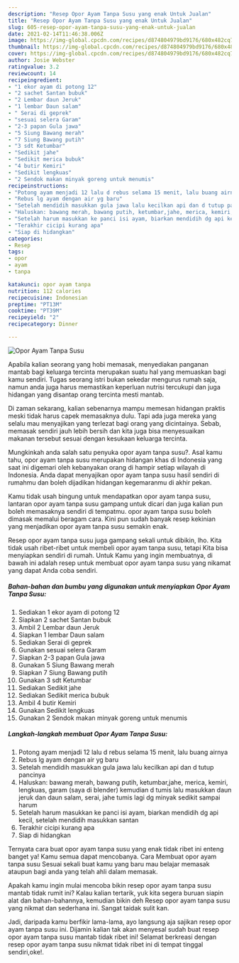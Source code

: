 ```yaml
---
description: "Resep Opor Ayam Tanpa Susu yang enak Untuk Jualan"
title: "Resep Opor Ayam Tanpa Susu yang enak Untuk Jualan"
slug: 605-resep-opor-ayam-tanpa-susu-yang-enak-untuk-jualan
date: 2021-02-14T11:46:38.006Z
image: https://img-global.cpcdn.com/recipes/d874804979bd9176/680x482cq70/opor-ayam-tanpa-susu-foto-resep-utama.jpg
thumbnail: https://img-global.cpcdn.com/recipes/d874804979bd9176/680x482cq70/opor-ayam-tanpa-susu-foto-resep-utama.jpg
cover: https://img-global.cpcdn.com/recipes/d874804979bd9176/680x482cq70/opor-ayam-tanpa-susu-foto-resep-utama.jpg
author: Josie Webster
ratingvalue: 3.2
reviewcount: 14
recipeingredient:
- "1 ekor ayam di potong 12"
- "2 sachet Santan bubuk"
- "2 Lembar daun Jeruk"
- "1 lembar Daun salam"
- " Serai di geprek"
- "sesuai selera Garam"
- "2-3 papan Gula jawa"
- "5 Siung Bawang merah"
- "7 Siung Bawang putih"
- "3 sdt Ketumbar"
- "Sedikit jahe"
- "Sedikit merica bubuk"
- "4 butir Kemiri"
- "Sedikit lengkuas"
- "2 Sendok makan minyak goreng untuk menumis"
recipeinstructions:
- "Potong ayam menjadi 12 lalu d rebus selama 15 menit, lalu buang airnya"
- "Rebus lg ayam dengan air yg baru"
- "Setelah mendidih masukkan gula jawa lalu kecilkan api dan d tutup pancinya"
- "Haluskan: bawang merah, bawang putih, ketumbar,jahe, merica, kemiri, lengkuas, garam (saya di blender) kemudian d tumis lalu masukkan daun jeruk dan daun salam, serai, jahe tumis lagi dg minyak sedikit sampai harum"
- "Setelah harum masukkan ke panci isi ayam, biarkan mendidih dg api kecil, setelah mendidih masukkan santan"
- "Terakhir cicipi kurang apa"
- "Siap di hidangkan"
categories:
- Resep
tags:
- opor
- ayam
- tanpa

katakunci: opor ayam tanpa 
nutrition: 112 calories
recipecuisine: Indonesian
preptime: "PT13M"
cooktime: "PT39M"
recipeyield: "2"
recipecategory: Dinner

---
```



![Opor Ayam Tanpa Susu](https://img-global.cpcdn.com/recipes/d874804979bd9176/680x482cq70/opor-ayam-tanpa-susu-foto-resep-utama.jpg)

Apabila kalian seorang yang hobi memasak, menyediakan panganan mantab bagi keluarga tercinta merupakan suatu hal yang memuaskan bagi kamu sendiri. Tugas seorang istri bukan sekedar mengurus rumah saja, namun anda juga harus memastikan keperluan nutrisi tercukupi dan juga hidangan yang disantap orang tercinta mesti mantab.

Di zaman  sekarang, kalian sebenarnya mampu memesan hidangan praktis meski tidak harus capek memasaknya dulu. Tapi ada juga mereka yang selalu mau menyajikan yang terlezat bagi orang yang dicintainya. Sebab, memasak sendiri jauh lebih bersih dan kita juga bisa menyesuaikan makanan tersebut sesuai dengan kesukaan keluarga tercinta. 



Mungkinkah anda salah satu penyuka opor ayam tanpa susu?. Asal kamu tahu, opor ayam tanpa susu merupakan hidangan khas di Indonesia yang saat ini digemari oleh kebanyakan orang di hampir setiap wilayah di Indonesia. Anda dapat menyajikan opor ayam tanpa susu hasil sendiri di rumahmu dan boleh dijadikan hidangan kegemaranmu di akhir pekan.

Kamu tidak usah bingung untuk mendapatkan opor ayam tanpa susu, lantaran opor ayam tanpa susu gampang untuk dicari dan juga kalian pun boleh memasaknya sendiri di tempatmu. opor ayam tanpa susu boleh dimasak memalui beragam cara. Kini pun sudah banyak resep kekinian yang menjadikan opor ayam tanpa susu semakin enak.

Resep opor ayam tanpa susu juga gampang sekali untuk dibikin, lho. Kita tidak usah ribet-ribet untuk membeli opor ayam tanpa susu, tetapi Kita bisa menyiapkan sendiri di rumah. Untuk Kamu yang ingin membuatnya, di bawah ini adalah resep untuk membuat opor ayam tanpa susu yang nikamat yang dapat Anda coba sendiri.

<!--inarticleads1-->

##### Bahan-bahan dan bumbu yang digunakan untuk menyiapkan Opor Ayam Tanpa Susu:

1. Sediakan 1 ekor ayam di potong 12
1. Siapkan 2 sachet Santan bubuk
1. Ambil 2 Lembar daun Jeruk
1. Siapkan 1 lembar Daun salam
1. Sediakan  Serai di geprek
1. Gunakan sesuai selera Garam
1. Siapkan 2-3 papan Gula jawa
1. Gunakan 5 Siung Bawang merah
1. Siapkan 7 Siung Bawang putih
1. Gunakan 3 sdt Ketumbar
1. Sediakan Sedikit jahe
1. Sediakan Sedikit merica bubuk
1. Ambil 4 butir Kemiri
1. Gunakan Sedikit lengkuas
1. Gunakan 2 Sendok makan minyak goreng untuk menumis




<!--inarticleads2-->

##### Langkah-langkah membuat Opor Ayam Tanpa Susu:

1. Potong ayam menjadi 12 lalu d rebus selama 15 menit, lalu buang airnya
1. Rebus lg ayam dengan air yg baru
1. Setelah mendidih masukkan gula jawa lalu kecilkan api dan d tutup pancinya
1. Haluskan: bawang merah, bawang putih, ketumbar,jahe, merica, kemiri, lengkuas, garam (saya di blender) kemudian d tumis lalu masukkan daun jeruk dan daun salam, serai, jahe tumis lagi dg minyak sedikit sampai harum
1. Setelah harum masukkan ke panci isi ayam, biarkan mendidih dg api kecil, setelah mendidih masukkan santan
1. Terakhir cicipi kurang apa
1. Siap di hidangkan




Ternyata cara buat opor ayam tanpa susu yang enak tidak ribet ini enteng banget ya! Kamu semua dapat mencobanya. Cara Membuat opor ayam tanpa susu Sesuai sekali buat kamu yang baru mau belajar memasak ataupun bagi anda yang telah ahli dalam memasak.

Apakah kamu ingin mulai mencoba bikin resep opor ayam tanpa susu mantab tidak rumit ini? Kalau kalian tertarik, yuk kita segera buruan siapin alat dan bahan-bahannya, kemudian bikin deh Resep opor ayam tanpa susu yang nikmat dan sederhana ini. Sangat taidak sulit kan. 

Jadi, daripada kamu berfikir lama-lama, ayo langsung aja sajikan resep opor ayam tanpa susu ini. Dijamin kalian tak akan menyesal sudah buat resep opor ayam tanpa susu mantab tidak ribet ini! Selamat berkreasi dengan resep opor ayam tanpa susu nikmat tidak ribet ini di tempat tinggal sendiri,oke!.

